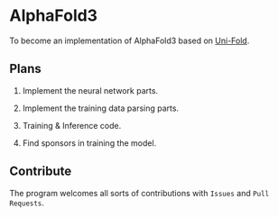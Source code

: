 # AlphaFold3
To become an implementation of AlphaFold3 based on [Uni-Fold](https://github.com/dptech-corp/Uni-Fold).

## Plans

1. Implement the neural network parts.

2. Implement the training data parsing parts.

3. Training & Inference code.

4. Find sponsors in training the model.


## Contribute

The program welcomes all sorts of contributions with `Issues` and `Pull Requests`.
